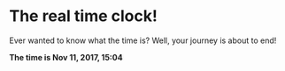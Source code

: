 # The real time clock!

Ever wanted to know what the time is? Well, your journey is about to end!

**The time is Nov 11, 2017, 15:04**